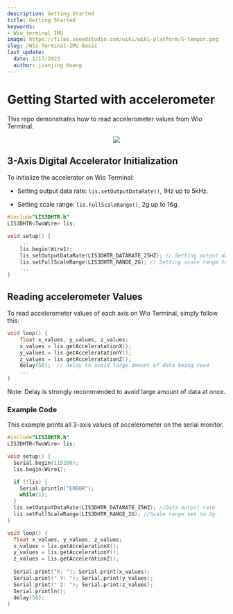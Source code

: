 ```yaml
---
description: Getting Started
title: Getting Started
keywords:
- Wio_terminal IMU
image: https://files.seeedstudio.com/wiki/wiki-platform/S-tempor.png
slug: /Wio-Terminal-IMU-Basic
last_update:
  date: 1/17/2023
  author: jianjing Huang
---
```


# Getting Started with accelerometer

This repo demonstrates how to read accelerometer values from Wio Terminal.

<div align="center"><img src="https://files.seeedstudio.com/wiki/Wio-Terminal/img/2019-12-09%2015-42-57.2019-12-09%2015_43_28.gif"/></div>

## 3-Axis Digital Accelerator Initialization

To initialize the accelerator on Wio Terminal:

- Setting output data rate: `lis.setOutputDataRate()`, 1Hz up to 5kHz.

- Setting scale range: `lis.FullScaleRange()`, 2g up to 16g.

```cpp
#include"LIS3DHTR.h"
LIS3DHTR<TwoWire> lis;

void setup() {
    ...
    lis.begin(Wire1); 
    lis.setOutputDataRate(LIS3DHTR_DATARATE_25HZ); // Setting output data rage to 25Hz, can be set up tp 5kHz 
    lis.setFullScaleRange(LIS3DHTR_RANGE_2G); // Setting scale range to 2g, select from 2,4,8,16g
    ...
}
```

## Reading accelerometer Values

To read accelerometer values of each axis on Wio Terminal, simply follow this:

```cpp
void loop() {
    float x_values, y_values, z_values;
    x_values = lis.getAcceleratationX();
    y_values = lis.getAcceleratationY();
    z_values = lis.getAcceleratationZ();
    delay(50);  // delay to avoid large amount of data being read
    ...
}
```

Note: Delay is strongly recommended to avoid large amount of data at once.

### Example Code

This example prints all 3-axis values of accelerometer on the serial monitor.

```cpp
#include"LIS3DHTR.h"
LIS3DHTR<TwoWire> lis;

void setup() {
  Serial.begin(115200);
  lis.begin(Wire1);

  if (!lis) {
    Serial.println("ERROR");
    while(1);
  }
  lis.setOutputDataRate(LIS3DHTR_DATARATE_25HZ); //Data output rate
  lis.setFullScaleRange(LIS3DHTR_RANGE_2G); //Scale range set to 2g
}

void loop() {
  float x_values, y_values, z_values;
  x_values = lis.getAccelerationX();
  y_values = lis.getAccelerationY();
  z_values = lis.getAccelerationZ();
  
  Serial.print("X: "); Serial.print(x_values);
  Serial.print(" Y: "); Serial.print(y_values);
  Serial.print(" Z: "); Serial.print(z_values);
  Serial.println();
  delay(50);
}
```
